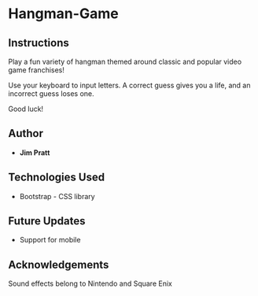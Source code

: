 # Hangman-Game

## Instructions
Play a fun variety of hangman themed around classic and popular video game franchises!

Use your keyboard to input letters. A correct guess gives you a life, and an incorrect guess loses one.

Good luck!

## Author

* **Jim Pratt**

## Technologies Used
* Bootstrap - CSS library

## Future Updates
* Support for mobile

## Acknowledgements
Sound effects belong to Nintendo and Square Enix
